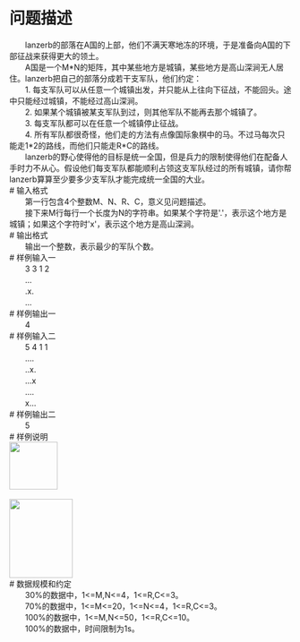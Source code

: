 <div id="pcont1" style="margin-top:20px; display:block;">

# 问题描述

<div class="pdcont">　　lanzerb的部落在A国的上部，他们不满天寒地冻的环境，于是准备向A国的下部征战来获得更大的领土。<br/>
　　A国是一个M*N的矩阵，其中某些地方是城镇，某些地方是高山深涧无人居住。lanzerb把自己的部落分成若干支军队，他们约定：<br/>
　　1.	每支军队可以从任意一个城镇出发，并只能从上往向下征战，不能回头。途中只能经过城镇，不能经过高山深涧。<br/>
　　2.	如果某个城镇被某支军队到过，则其他军队不能再去那个城镇了。<br/>
　　3.	每支军队都可以在任意一个城镇停止征战。<br/>
　　4.	所有军队都很奇怪，他们走的方法有点像国际象棋中的马。不过马每次只能走1*2的路线，而他们只能走R*C的路线。<br/>
　　lanzerb的野心使得他的目标是统一全国，但是兵力的限制使得他们在配备人手时力不从心。假设他们每支军队都能顺利占领这支军队经过的所有城镇，请你帮lanzerb算算至少要多少支军队才能完成统一全国的大业。</div>
# 输入格式

<div class="pdcont">　　第一行包含4个整数M、N、R、C，意义见问题描述。<br/>
　　接下来M行每行一个长度为N的字符串。如果某个字符是&#39;.&#39;，表示这个地方是城镇；如果这个字符时&#39;x&#39;，表示这个地方是高山深涧。</div>
# 输出格式

<div class="pdcont">　　输出一个整数，表示最少的军队个数。</div>
# 样例输入一

<div class="pdcont">　　3 3 1 2<br/>
　　...<br/>
　　.x.<br/>
　　...</div>
# 样例输出一

<div class="pdcont">　　4</div>
# 样例输入二

<div class="pdcont">　　5 4 1 1<br/>
　　....<br/>
　　..x.<br/>
　　...x<br/>
　　....<br/>
　　x...</div>
# 样例输出二

<div class="pdcont">　　5</div>
# 样例说明

<div class="pdcont"><img width="86" height="85" src="source/tsinsen/A1248/img/aHR0cDovL3d3dy50c2luc2VuLmNvbS9SZXF1aXJlRmlsZS5kbz9maWQ9OWdUOEdEajc=.do"/><br/>
<br/>
<img width="113" height="141" src="source/tsinsen/A1248/img/aHR0cDovL3d3dy50c2luc2VuLmNvbS9SZXF1aXJlRmlsZS5kbz9maWQ9M0FmR3RoMlE=.do"/></div>
# 数据规模和约定

<div class="pdcont">　　30%的数据中，1&lt;=M,N&lt;=4，1&lt;=R,C&lt;=3。<br/>
　　70%的数据中，1&lt;=M&lt;=20，1&lt;=N&lt;=4，1&lt;=R,C&lt;=3。<br/>
　　100%的数据中，1&lt;=M,N&lt;=50，1&lt;=R,C&lt;=10。<br/>
　　100%的数据中，时间限制为1s。</div>

</div>